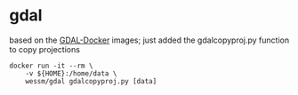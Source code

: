 # gdal

based on the [GDAL-Docker](https://github.com/geo-data/gdal-docker) images; just added the gdalcopyproj.py function to copy projections


```
docker run -it --rm \
    -v ${HOME}:/home/data \
    wessm/gdal gdalcopyproj.py [data]
```

